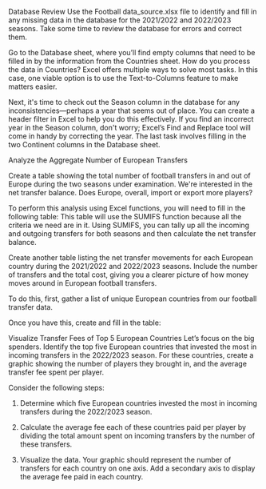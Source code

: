 Database Review
Use the Football data_source.xlsx file to identify and fill in any missing data in the database for the 2021/2022 and 2022/2023 seasons. Take some time to review the database for errors and correct them.

Go to the Database sheet, where you’ll find empty columns that need to be filled in by the information from the Countries sheet.
How do you process the data in Countries? Excel offers multiple ways to solve most tasks. In this case, one viable option is to use the Text-to-Columns feature to make matters easier.

Next, it's time to check out the Season column in the database for any inconsistencies—perhaps a year that seems out of place. You can create a header filter in Excel to help you do this effectively. If you find an incorrect year in the Season column, don't worry; Excel’s Find and Replace tool will come in handy by correcting the year.
The last task involves filling in the two Continent columns in the Database sheet.

Analyze the Aggregate Number of European Transfers

Create a table showing the total number of football transfers in and out of Europe during the two seasons under examination. We're interested in the net transfer balance. Does Europe, overall, import or export more players?

To perform this analysis using Excel functions, you will need to fill in the following table:
This table will use the SUMIFS function because all the criteria we need are in it. Using SUMIFS, you can tally up all the incoming and outgoing transfers for both seasons and then calculate the net transfer balance.

Create another table listing the net transfer movements for each European country during the 2021/2022 and 2022/2023 seasons. Include the number of transfers and the total cost, giving you a clearer picture of how money moves around in European football transfers.

To do this, first, gather a list of unique European countries from our football transfer data.

Once you have this, create and fill in the table:

Visualize Transfer Fees of Top 5 European Countries
Let’s focus on the big spenders. Identify the top five European countries that invested the most in incoming transfers in the 2022/2023 season.
For these countries, create a graphic showing the number of players they brought in, and the average transfer fee spent per player.

Consider the following steps:

1. Determine which five European countries invested the most in incoming transfers during the 2022/2023 season.

2. Calculate the average fee each of these countries paid per player by dividing the total amount spent on incoming transfers by the number of these transfers.

3. Visualize the data. Your graphic should represent the number of transfers for each country on one axis. Add a secondary axis to display the average fee paid in each country.
